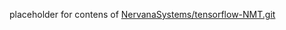 placeholder for contens of [NervanaSystems/tensorflow-NMT.git](https://github.com/NervanaSystems/tensorflow-NMT.git)